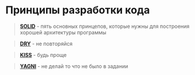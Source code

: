 
# Принципы разработки кода

>**[SOLID](./solid)** - пять основных принцепов, которые нужны для построения хорошей архитектуры программы

>**[DRY](./dry)** - не повторяйся

>**[KISS](./kiss)** - будь проще

>**[YAGNI](./yagni)** - не делай то что не было в задании